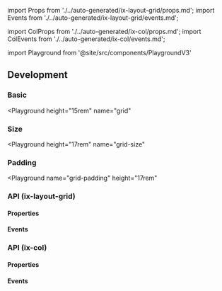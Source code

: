 import Props from './../auto-generated/ix-layout-grid/props.md';
import Events from './../auto-generated/ix-layout-grid/events.md';

import ColProps from './../auto-generated/ix-col/props.md';
import ColEvents from './../auto-generated/ix-col/events.md';

import Playground from '@site/src/components/PlaygroundV3'

## Development

### Basic

<Playground
height="15rem"
name="grid"

> </Playground>

### Size

<Playground
height="17rem"
name="grid-size"

> </Playground>

### Padding

<Playground
name="grid-padding"
height="17rem"

> </Playground>

### API (ix-layout-grid)

#### Properties

<Props />

#### Events

<Events />

### API (ix-col)

#### Properties

<ColProps />

#### Events

<ColEvents />
